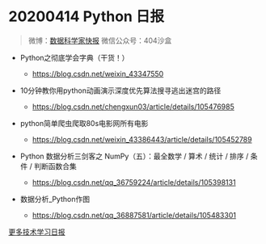 # 20200414 Python 日报
> 微博：[数据科学家快报](https://www.weibo.com/wukehao)
> 微信公众号：404沙盒
- Python之彻底学会字典（干货！）
  - https://blog.csdn.net/weixin_43347550

- 10分钟教你用python动画演示深度优先算法搜寻逃出迷宫的路径
  - https://blog.csdn.net/chengxun03/article/details/105476985

- python简单爬虫爬取80s电影网所有电影
  - https://blog.csdn.net/weixin_43386443/article/details/105452789

- Python 数据分析三剑客之 NumPy（五）：最全数学 / 算术 / 统计 / 排序 / 条件 / 判断函数合集
  - https://blog.csdn.net/qq_36759224/article/details/105398131

- 数据分析_Python作图
  - https://blog.csdn.net/qq_36887581/article/details/105483301
  
[更多技术学习日报](https://github.com/KehaoWu/dailypython)
